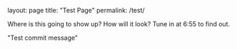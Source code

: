 layout: page
title: "Test Page"
permalink: /test/

Where is this going to show up? 
How will it look? 
Tune in at 6:55 to find out.

"Test commit message"
